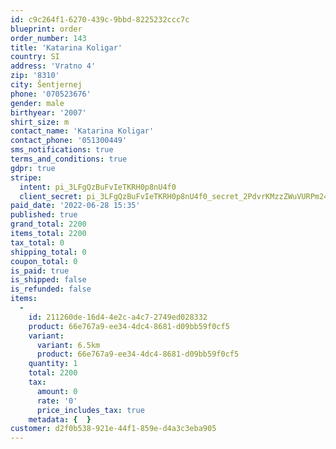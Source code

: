```yaml
---
id: c9c264f1-6270-439c-9bbd-8225232ccc7c
blueprint: order
order_number: 143
title: 'Katarina Koligar'
country: SI
address: 'Vratno 4'
zip: '8310'
city: Šentjernej
phone: '070523676'
gender: male
birthyear: '2007'
shirt_size: m
contact_name: 'Katarina Koligar'
contact_phone: '051300449'
sms_notifications: true
terms_and_conditions: true
gdpr: true
stripe:
  intent: pi_3LFgQzBuFvIeTKRH0p8nU4f0
  client_secret: pi_3LFgQzBuFvIeTKRH0p8nU4f0_secret_2PdvrKMzzZWuVURPm241PDJ45
paid_date: '2022-06-28 15:35'
published: true
grand_total: 2200
items_total: 2200
tax_total: 0
shipping_total: 0
coupon_total: 0
is_paid: true
is_shipped: false
is_refunded: false
items:
  -
    id: 211260de-16d4-4e2c-a4c7-2749ed028332
    product: 66e767a9-ee34-4dc4-8681-d09bb59f0cf5
    variant:
      variant: 6.5km
      product: 66e767a9-ee34-4dc4-8681-d09bb59f0cf5
    quantity: 1
    total: 2200
    tax:
      amount: 0
      rate: '0'
      price_includes_tax: true
    metadata: {  }
customer: d2f0b538-921e-44f1-859e-d4a3c3eba905
---
```

